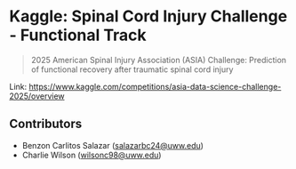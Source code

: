 # Kaggle: Spinal Cord Injury Challenge - Functional Track
> 2025 American Spinal Injury Association (ASIA) Challenge: Prediction of functional recovery after traumatic spinal cord injury

Link: https://www.kaggle.com/competitions/asia-data-science-challenge-2025/overview

## Contributors

- Benzon Carlitos Salazar (salazarbc24@uww.edu)
- Charlie Wilson (wilsonc98@uww.edu)

